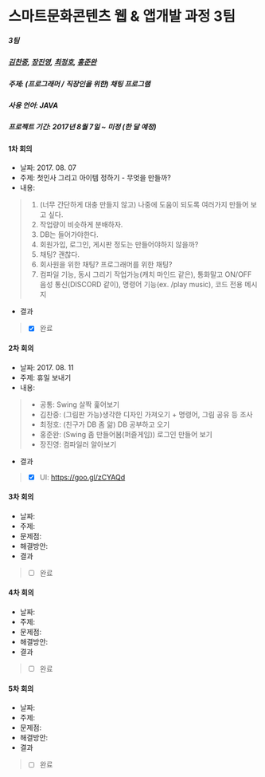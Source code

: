 # 스마트문화콘텐츠 웹 & 앱개발 과정 3팀 #

##### 3팀
##### [김찬중](https://github.com/chanjungkim), [장진영](https://github.com/jinyoung1105), [최정호](https://github.com/odoria), [홍준완](https://github.com/hongjunwan) 
##### 주제: (프로그래머 / 직장인을 위한) 채팅 프로그램
##### 사용 언어: JAVA
##### 프로젝트 기간: 2017년 8월 7일 ~ 미정 (한 달 예정)

#### 1차 회의
* 날짜: 2017. 08. 07
* 주제: 첫인사 그리고 아이템 정하기 - 무엇을 만들까?
* 내용:
> 1. (너무 간단하게 대충 만들지 않고) 나중에 도움이 되도록 여러가지 만들어 보고 싶다.
> 2. 작업량이 비슷하게 분배하자.
> 3. DB는 들어가야한다.
> 4. 회원가입, 로그인, 게시판 정도는 만들어야하지 않을까?
> 5. 채팅? 괜찮다.
> 6. 회사원을 위한 채팅? 프로그래머를 위한 채팅?
> 7. 컴파일 기능, 동시 그리기 작업가능(캐치 마인드 같은), 통화말고 ON/OFF 음성 통신(DISCORD 같이), 명령어 기능(ex. /play music), 코드 전용 메시지
* 결과
> - [X] 완료

#### 2차 회의
* 날짜: 2017. 08. 11
* 주제: 휴일 보내기
* 내용: 
> * 공통: Swing 살짝 훑어보기
> * 김찬중: (그림판 가능)생각한 디자인 가져오기 + 명령어, 그림 공유 등 조사
> * 최정호: (친구가 DB 좀 앎) DB 공부하고 오기
> * 홍준완: (Swing 좀 만들어봄(퍼즐게임)) 로그인 만들어 보기
> * 장진영: 컴파일러 알아보기
* 결과
> - [X] UI: https://goo.gl/zCYAQd

#### 3차 회의
* 날짜: 
* 주제: 
* 문제점: 
* 해결방안: 
* 결과
> - [ ] 완료

#### 4차 회의
* 날짜: 
* 주제: 
* 문제점: 
* 해결방안:
* 결과
> - [ ] 완료

#### 5차 회의
* 날짜: 
* 주제: 
* 문제점: 
* 해결방안:
* 결과
> - [ ] 완료
